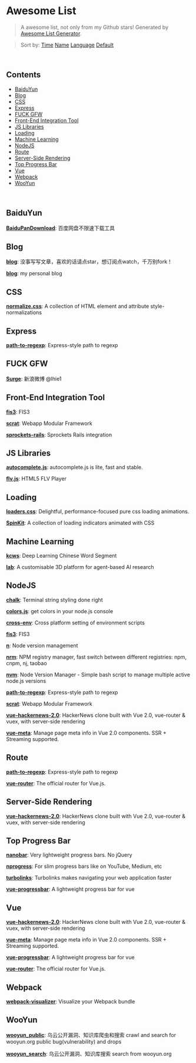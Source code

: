 # Awesome List

> A awesome list, not only from my Github stars! Generated by [Awesome List Generator](https://github.com/ttionya/Awesome-List-Generator).

> Sort by: [Time](https://github.com/ttionya/AwesomeList/blob/master/README.md) [Name](https://github.com/ttionya/AwesomeList/blob/master/README-NAME.md) [Language](https://github.com/ttionya/AwesomeList/blob/master/README-LANGUAGE.md) [Default](https://github.com/ttionya/AwesomeList/blob/master/README-DEFAULT.md) 

<br>

## Contents 

- [BaiduYun](#baiduyun)  
- [Blog](#blog)  
- [CSS](#css)  
- [Express](#express)  
- [FUCK GFW](#fuck-gfw)  
- [Front-End Integration Tool](#front-end-integration-tool)  
- [JS Libraries](#js-libraries)  
- [Loading](#loading)  
- [Machine Learning](#machine-learning)  
- [NodeJS](#nodejs)  
- [Route](#route)  
- [Server-Side Rendering](#server-side-rendering)  
- [Top Progress Bar](#top-progress-bar)  
- [Vue](#vue)  
- [Webpack](#webpack)  
- [WooYun](#wooyun)  


<br>

## BaiduYun

[**BaiduPanDownload**](https://github.com/Mrs4s/BaiduPanDownload): 百度网盘不限速下载工具  


## Blog

[**blog**](https://github.com/fouber/blog): 没事写写文章，喜欢的话请点star，想订阅点watch，千万别fork！  


[**blog**](https://github.com/xufei/blog): my personal blog  


## CSS

[**normalize.css**](https://github.com/necolas/normalize.css): A collection of HTML element and attribute style-normalizations  


## Express

[**path-to-regexp**](https://github.com/pillarjs/path-to-regexp): Express-style path to regexp  


## FUCK GFW

[**Surge**](https://github.com/lhie1/Surge): 新浪微博 @lhie1  


## Front-End Integration Tool

[**fis3**](https://github.com/fex-team/fis3): FIS3  


[**scrat**](https://github.com/scrat-team/scrat): Webapp Modular Framework  


[**sprockets-rails**](https://github.com/rails/sprockets-rails): Sprockets Rails integration  


## JS Libraries

[**autocomplete.js**](https://github.com/autocompletejs/autocomplete.js): autocomplete.js is lite, fast and stable.  


[**flv.js**](https://github.com/Bilibili/flv.js): HTML5 FLV Player  


## Loading

[**loaders.css**](https://github.com/ConnorAtherton/loaders.css): Delightful, performance-focused pure css loading animations.  


[**SpinKit**](https://github.com/tobiasahlin/SpinKit): A collection of loading indicators animated with CSS  


## Machine Learning

[**kcws**](https://github.com/koth/kcws): Deep Learning Chinese Word Segment   


[**lab**](https://github.com/deepmind/lab): A customisable 3D platform for agent-based AI research  


## NodeJS

[**chalk**](https://github.com/chalk/chalk): Terminal string styling done right  


[**colors.js**](https://github.com/Marak/colors.js): get colors in your node.js console  


[**cross-env**](https://github.com/kentcdodds/cross-env): Cross platform setting of environment scripts  


[**fis3**](https://github.com/fex-team/fis3): FIS3  


[**n**](https://github.com/tj/n): Node version management  


[**nrm**](https://github.com/Pana/nrm): NPM registry manager, fast switch between different registries: npm, cnpm, nj, taobao  


[**nvm**](https://github.com/creationix/nvm): Node Version Manager - Simple bash script to manage multiple active node.js versions  


[**path-to-regexp**](https://github.com/pillarjs/path-to-regexp): Express-style path to regexp  


[**scrat**](https://github.com/scrat-team/scrat): Webapp Modular Framework  


[**vue-hackernews-2.0**](https://github.com/vuejs/vue-hackernews-2.0): HackerNews clone built with Vue 2.0, vue-router & vuex, with server-side rendering  


[**vue-meta**](https://github.com/declandewet/vue-meta): Manage page meta info in Vue 2.0 components. SSR + Streaming supported.  


## Route

[**path-to-regexp**](https://github.com/pillarjs/path-to-regexp): Express-style path to regexp  


[**vue-router**](https://github.com/vuejs/vue-router): The official router for Vue.js.  


## Server-Side Rendering

[**vue-hackernews-2.0**](https://github.com/vuejs/vue-hackernews-2.0): HackerNews clone built with Vue 2.0, vue-router & vuex, with server-side rendering  


## Top Progress Bar

[**nanobar**](https://github.com/jacoborus/nanobar): Very lightweight progress bars. No jQuery  


[**nprogress**](https://github.com/rstacruz/nprogress): For slim progress bars like on YouTube, Medium, etc  


[**turbolinks**](https://github.com/turbolinks/turbolinks): Turbolinks makes navigating your web application faster  


[**vue-progressbar**](https://github.com/hilongjw/vue-progressbar): A lightweight progress bar for vue  


## Vue

[**vue-hackernews-2.0**](https://github.com/vuejs/vue-hackernews-2.0): HackerNews clone built with Vue 2.0, vue-router & vuex, with server-side rendering  


[**vue-meta**](https://github.com/declandewet/vue-meta): Manage page meta info in Vue 2.0 components. SSR + Streaming supported.  


[**vue-progressbar**](https://github.com/hilongjw/vue-progressbar): A lightweight progress bar for vue  


[**vue-router**](https://github.com/vuejs/vue-router): The official router for Vue.js.  


## Webpack

[**webpack-visualizer**](https://github.com/chrisbateman/webpack-visualizer): Visualize your Webpack bundle  


## WooYun

[**wooyun_public**](https://github.com/hanc00l/wooyun_public): 乌云公开漏洞、知识库爬虫和搜索   crawl and search for wooyun.org public bug(vulnerability) and drops  


[**wooyun_search**](https://github.com/grt1st/wooyun_search): 乌云公开漏洞、知识库搜索 search from wooyun.org  


